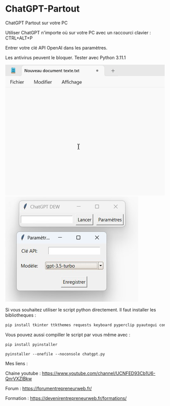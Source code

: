 # ChatGPT-Partout
ChatGPT Partout sur votre PC

Utiliser ChatGPT n'importe où sur votre PC avec un raccourci clavier : CTRL+ALT+P

Entrer votre clé API OpenAI dans les paramètres. 

Les antivirus peuvent le bloquer. Tester avec Python 3.11.1

![Screenshot](screenshot1.gif)
![Screenshot](screenshot2.jpg)


Si vous souhaitez utiliser le script python directement. Il faut installer les bibliotheques :

``` python
pip install tkinter ttkthemes requests keyboard pyperclip pyautogui configparser
```

Vous pouvez aussi compiller le script par vous même avec : 

```
pip install pyinstaller
```

```
pyinstaller --onefile --noconsole chatgpt.py
```

Mes liens :

Chaine youtube : https://www.youtube.com/channel/UCNFED93Cb1U6-QnrVXZlBkw

Forum : https://forumentrepreneurweb.fr/

Formation : https://devenirentrepreneurweb.fr/formations/
